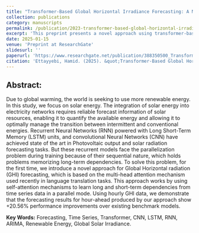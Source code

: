 ```yaml
---
title: "Transformer-Based Global Horizontal Irradiance Forecasting: A Multi-Head Attention Approach for Hour-Ahead Predictions"
collection: publications
category: manuscripts
permalink: /publication/2023-transformer-based-global-horizontal-irradiance-forecasting
excerpt: 'This preprint presents a novel approach using transformer-based models for forecasting global horizontal irradiance, focusing on hour-ahead predictions to enhance renewable energy management.'
date: 2025-01-15
venue: 'Preprint at ResearchGate'
slidesurl: ''
paperurl: 'https://www.researchgate.net/publication/388350500_Transformer-Based_Global_Horizontal_Irradiance_Forecasting_A_Multi-Head_Attention_Approach_for_Hour-Ahead_Predictions'
citation: 'Ettayyebi, Hamid. (2025). &quot;Transformer-Based Global Horizontal Irradiance Forecasting: A Multi-Head Attention Approach for Hour-Ahead Predictions.&quot; <i>ResearchGate</i>.'
---
```


## Abstract:

Due to global warming, the world is seeking to use more renewable energy. In this study, we focus on solar energy. The integration of solar energy into electricity networks requires reliable forecast information of solar resources, enabling it to quantify the available energy and allowing it to optimally manage the transition between intermittent and conventional energies. Recurrent Neural Networks (RNN) powered with Long Short-Term Memory (LSTM) units, and convolutional Neural Networks (CNN) have achieved state of the art in Photovoltaic output and solar radiation forecasting tasks. But these recurrent models face the parallelization problem during training because of their sequential nature, which holds problems memorizing long-term dependencies. To solve this problem, for the first time, we introduce a novel approach for Global Horizontal radiation (GHI) forecasting, which is based on the multi-head attention mechanism used recently in language translation tasks. This approach works by using self-attention mechanisms to learn long and short-term dependencies from time series data in a parallel mode. Using hourly GHI data, we demonstrate that the forecasting results for hour-ahead produced by our approach show +20.56% performance improvements over existing benchmark models.

**Key Words:** Forecasting, Time Series, Transformer, CNN, LSTM, RNN, ARIMA, Renewable Energy, Global Solar Irradiance.
